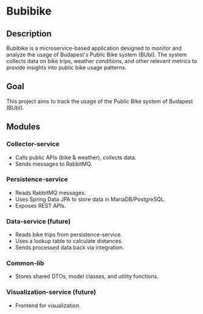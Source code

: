 # Bubibike

## Description
Bubibike is a microservice-based application designed to monitor and analyze the usage of Budapest's Public Bike system (BUbI). The system collects data on bike trips, weather conditions, and other relevant metrics to provide insights into public bike usage patterns.

## Goal
This project aims to track the usage of the Public Bike system of Budapest (BUbI).

## Modules
### Collector-service
- Calls public APIs (bike & weather), collects data.
- Sends messages to RabbitMQ.

### Persistence-service
- Reads RabbitMQ messages.
- Uses Spring Data JPA to store data in MariaDB/PostgreSQL.
- Exposes REST APIs.

### Data-service (future)
- Reads bike trips from persistence-service.
- Uses a lookup table to calculate distances.
- Sends processed data back via integration.

### Common-lib
- Stores shared DTOs, model classes, and utility functions.

### Visualization-service (future)
- Frontend for visualization.
